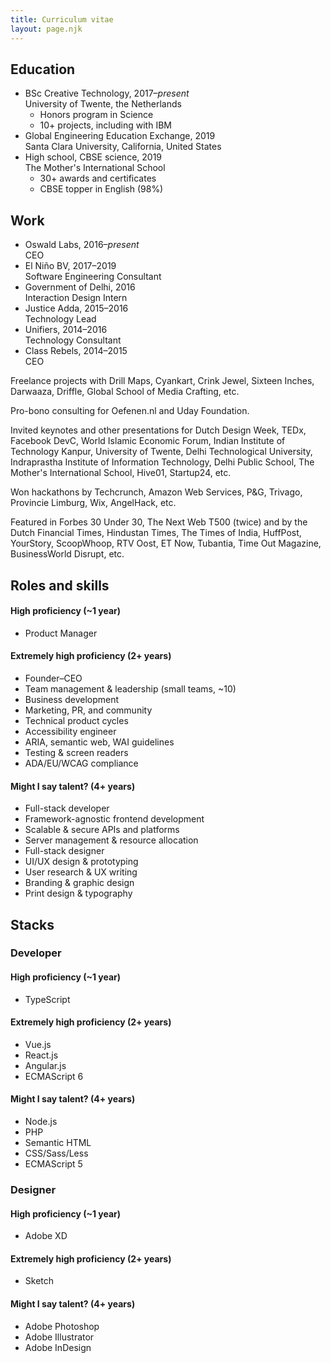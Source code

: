 ```yaml
---
title: Curriculum vitae
layout: page.njk
---
```


## Education

- BSc Creative Technology, 2017–*present*  
  University of Twente, the Netherlands
   - Honors program in Science
   - 10+ projects, including with IBM
- Global Engineering Education Exchange, 2019  
  Santa Clara University, California, United States
- High school, CBSE science, 2019  
  The Mother's International School
   - 30+ awards and certificates
   - CBSE topper in English (98%)

## Work

- Oswald Labs, 2016–*present*  
  CEO
- El Niño BV, 2017–2019  
  Software Engineering Consultant
- Government of Delhi, 2016  
  Interaction Design Intern
- Justice Adda, 2015–2016  
  Technology Lead
- Unifiers, 2014–2016  
  Technology Consultant
- Class Rebels, 2014–2015  
  CEO

Freelance projects with Drill Maps, Cyankart, Crink Jewel, Sixteen Inches, Darwaaza, Driffle, Global School of Media Crafting, etc.

Pro-bono consulting for Oefenen.nl and Uday Foundation.

Invited keynotes and other presentations for Dutch Design Week, TEDx, Facebook DevC, World Islamic Economic Forum, Indian Institute of Technology Kanpur, University of Twente, Delhi Technological University, Indraprastha Institute of Information Technology, Delhi Public School, The Mother's International School, Hive01, Startup24, etc.

Won hackathons by Techcrunch, Amazon Web Services, P&G, Trivago, Provincie Limburg, Wix, AngelHack, etc.

Featured in Forbes 30 Under 30, The Next Web T500 (twice) and by the Dutch Financial Times, Hindustan Times, The Times of India, HuffPost, YourStory, ScoopWhoop, RTV Oost, ET Now, Tubantia, Time Out Magazine, BusinessWorld Disrupt, etc.

## Roles and skills

#### High proficiency (~1 year)

- Product Manager

#### Extremely high proficiency (2+ years)

- Founder–CEO
 - Team management & leadership (small teams, ~10)
 - Business development
 - Marketing, PR, and community
 - Technical product cycles
- Accessibility engineer
 - ARIA, semantic web, WAI guidelines
 - Testing & screen readers
 - ADA/EU/WCAG compliance

#### Might I say talent? (4+ years)

- Full-stack developer
 - Framework-agnostic frontend development
 - Scalable & secure APIs and platforms
 - Server management & resource allocation
- Full-stack designer
 - UI/UX design & prototyping
 - User research & UX writing
 - Branding & graphic design
 - Print design & typography

## Stacks

### Developer

#### High proficiency (~1 year)

- TypeScript

#### Extremely high proficiency (2+ years)

- Vue.js
- React.js
- Angular.js
- ECMAScript 6

#### Might I say talent? (4+ years)

- Node.js
- PHP
- Semantic HTML
- CSS/Sass/Less
- ECMAScript 5

### Designer

#### High proficiency (~1 year)

- Adobe XD

#### Extremely high proficiency (2+ years)

- Sketch

#### Might I say talent? (4+ years)

- Adobe Photoshop
- Adobe Illustrator
- Adobe InDesign
